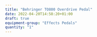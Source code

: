```yaml
---
title: "Behringer TO800 Overdrive Pedal"
date: 2022-04-20T14:58:20+01:00
draft: true
equipment-group: "Effects Pedals"
quantity: "1"
---
```



